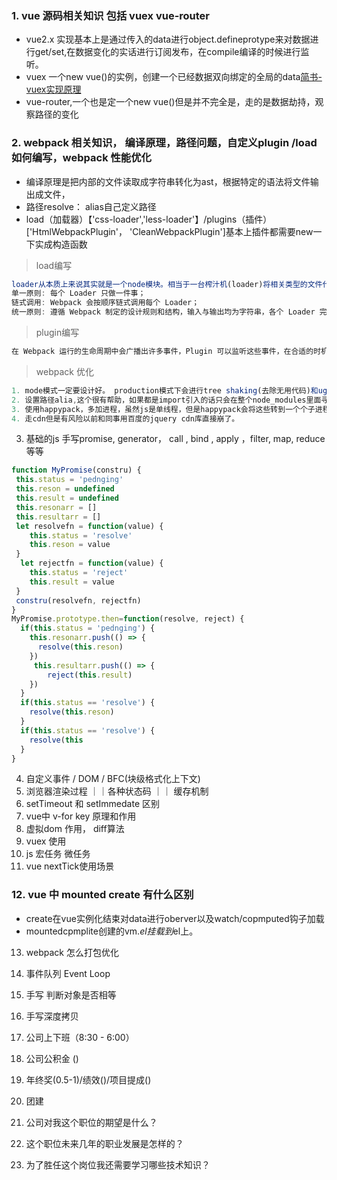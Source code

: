 ### 1. vue 源码相关知识 包括 vuex vue-router
* vue2.x 实现基本上是通过传入的data进行object.defineprotype来对数据进行get/set,在数据变化的实话进行订阅发布，在compile编译的时候进行监听。
* vuex 一个new vue()的实例，创建一个已经数据双向绑定的全局的data[简书-vuex实现原理](https://www.jianshu.com/p/87db06d5b84e)
* vue-router,一个也是定一个new vue()但是并不完全是，走的是数据劫持，观察路径的变化



### 2. webpack 相关知识， 编译原理，路径问题，自定义plugin /load 如何编写，webpack 性能优化
* 编译原理是把内部的文件读取成字符串转化为ast，根据特定的语法将文件输出成文件，
* 路径resolve： alias自己定义路径
* load（加载器）【'css-loader','less-loader'】/plugins（插件）['HtmlWebpackPlugin'， 'CleanWebpackPlugin']基本上插件都需要new一下实成构造函数
> load编写
```js
loader从本质上来说其实就是一个node模块。相当于一台榨汁机(loader)将相关类型的文件代码(code)给它。根据我们设置的规则，经过它的一系列加工后还给我们加工好的果汁(code)。
单一原则: 每个 Loader 只做一件事；
链式调用: Webpack 会按顺序链式调用每个 Loader；
统一原则: 遵循 Webpack 制定的设计规则和结构，输入与输出均为字符串，各个 Loader 完全独立，即插即用；
```
> plugin编写
```js
在 Webpack 运行的生命周期中会广播出许多事件，Plugin 可以监听这些事件，在合适的时机通过Webpack提供的API改变输出结果。通俗来说：一盘美味的 盐豆炒鸡蛋 需要经历烧油 炒制 调味到最后的装盘等过程，而plugin相当于可以监控每个环节并进行操作，比如可以写一个少放胡椒粉plugin,监控webpack暴露出的生命周期事件(调味)，在调味的时候执行少放胡椒粉操作。那么它与loader的区别是什么呢？上面我们也提到了loader的单一原则,loader只能一件事，比如说less-loader,只能解析less文件，plugin则是针对整个流程执行广泛的任务。

```
> webpack 优化
```js
1. mode模式一定要设计好。 production模式下会进行tree shaking(去除无用代码)和uglifyjs(代码压缩混淆)
2. 设置路径alia,这个很有帮助，如果都是import引入的话只会在整个node_modules里面寻找会占内存的
3. 使用happypack，多加进程，虽然js是单线程，但是happypack会将这些转到一个个子进程中。
4. 走cdn但是有风险以前和同事用百度的jquery cdn库直接崩了。
```

3. 基础的js  手写promise, generator， call , bind , apply ，filter, map, reduce等等
```js
function MyPromise(constru) {
 this.status = 'pednging'
 this.reson = undefined
 this.result = undefined
 this.resonarr = []
 this.resultarr = []
 let resolvefn = function(value) {
    this.status = 'resolve'
    this.reson = value
 }
  let rejectfn = function(value) {
    this.status = 'reject'
    this.result = value
 }
 constru(resolvefn, rejectfn)
}
MyPromise.prototype.then=function(resolve, reject) {
  if(this.status = 'pednging') {
    this.resonarr.push(() => {
      resolve(this.reson)
    })
     this.resultarr.push(() => {
        reject(this.result)
    })
  }
  if(this.status == 'resolve') {
    resolve(this.reson)
  }
  if(this.status == 'resolve') {
    resolve(this
  }
}
```


4. 自定义事件 / DOM / BFC(块级格式化上下文)
5. 浏览器渲染过程 ｜｜各种状态码 ｜｜  缓存机制
6. setTimeout 和 setImmedate 区别
7. vue中 v-for  key 原理和作用
8. 虚拟dom 作用， diff算法
9. vuex  使用
10. js 宏任务 微任务
11. vue nextTick使用场景
### 12. vue 中 mounted create 有什么区别
* create在vue实例化结束对data进行oberver以及watch/copmputed钩子加载
* mountedcpmplite创建的vm.$el挂载到$el上。

13. webpack 怎么打包优化
14. 事件队列 Event Loop
15. 手写 判断对象是否相等
16. 手写深度拷贝


1. 公司上下班（8:30 - 6:00）
2. 公司公积金 ()
3. 年终奖(0.5-1)/绩效()/项目提成()
4. 团建
5. 公司对我这个职位的期望是什么？
6. 这个职位未来几年的职业发展是怎样的？
7. 为了胜任这个岗位我还需要学习哪些技术知识？